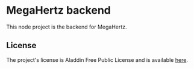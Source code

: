# MegaHertz backend

This node project is the backend for MegaHertz.


## License

The project's license is Aladdin Free Public License and is available [here](LICENSE.md).
